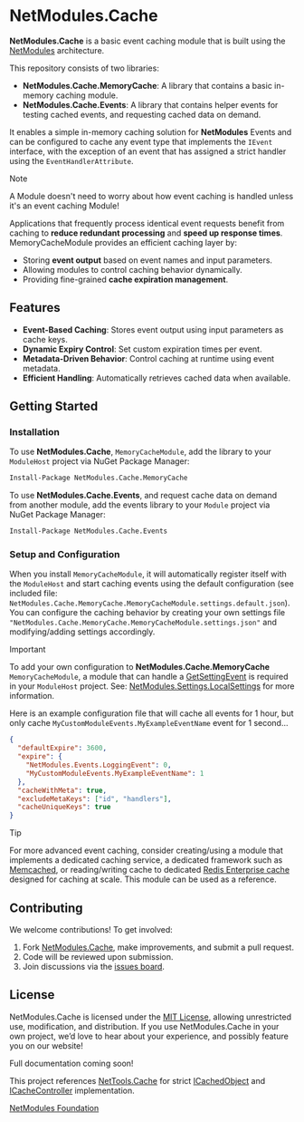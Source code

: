 # NetModules.Cache

**NetModules.Cache** is a basic event caching module that is built using the [NetModules](https://github.com/netmodules/NetModules) architecture.

This repository consists of two libraries:

- **NetModules.Cache.MemoryCache**: A library that contains a basic in-memory caching module.
- **NetModules.Cache.Events**: A library that contains helper events for testing cached events, and requesting cached data on demand.

It enables a simple in-memory caching solution for **NetModules** Events and can be configured to cache any event type that implements the `IEvent` interface, with the exception of an event that has assigned a strict handler using the `EventHandlerAttribute`.

> [!NOTE]
> A Module doesn't need to worry about how event caching is handled unless it's an event caching Module!

Applications that frequently process identical event requests benefit from caching to **reduce redundant processing** and **speed up response times**. MemoryCacheModule provides an efficient caching layer by:
- Storing **event output** based on event names and input parameters.
- Allowing modules to control caching behavior dynamically.
- Providing fine-grained **cache expiration management**.

## Features

- **Event-Based Caching**: Stores event output using input parameters as cache keys.
- **Dynamic Expiry Control**: Set custom expiration times per event.
- **Metadata-Driven Behavior**: Control caching at runtime using event metadata.
- **Efficient Handling**: Automatically retrieves cached data when available.

## Getting Started

### Installation

To use **NetModules.Cache**, `MemoryCacheModule`, add the library to your `ModuleHost` project via NuGet Package Manager:

```bash
Install-Package NetModules.Cache.MemoryCache
```

To use **NetModules.Cache.Events**, and request cache data on demand from another module, add the events library to your `Module` project via NuGet Package Manager:

```bash
Install-Package NetModules.Cache.Events
```

### Setup and Configuration

When you install `MemoryCacheModule`, it will automatically register itself with the `ModuleHost` and start caching events using the default configuration (see included file: `NetModules.Cache.MemoryCache.MemoryCacheModule.settings.default.json`). You can configure the caching behavior by creating your own settings file `"NetModules.Cache.MemoryCache.MemoryCacheModule.settings.json"` and modifying/adding settings accordingly.

> [!IMPORTANT]  
> To add your own configuration to **NetModules.Cache.MemoryCache** `MemoryCacheModule`, a module that can handle a [GetSettingEvent](https://github.com/netmodules/NetModules/blob/main/NetModules/Events/GetSettingEvent.cs) is required in your `ModuleHost` project.
> See: [NetModules.Settings.LocalSettings](https://github.com/netmodules/NetModules.Settings.LocalSettings/) for more information.

Here is an example configuration file that will cache all events for 1 hour, but only cache `MyCustomModuleEvents.MyExampleEventName` event for 1 second...

```json
{
  "defaultExpire": 3600,
  "expire": {
    "NetModules.Events.LoggingEvent": 0,
    "MyCustomModuleEvents.MyExampleEventName": 1
  },
  "cacheWithMeta": true,
  "excludeMetaKeys": ["id", "handlers"],
  "cacheUniqueKeys": true
}
```

>[!TIP]
>For more advanced event caching, consider creating/using a module that implements a dedicated caching service, a dedicated framework such as [Memcached](https://www.memcached.org/), or reading/writing cache to dedicated [Redis Enterprise cache](https://redis.io/solutions/caching/) designed for caching at scale. This module can be used as a reference.

## Contributing

We welcome contributions! To get involved:
1. Fork [NetModules.Cache](https://github.com/netmodules/NetModules.Cache), make improvements, and submit a pull request.
2. Code will be reviewed upon submission.
3. Join discussions via the [issues board](https://github.com/netmodules/NetModules.Cache/issues).

## License

NetModules.Cache is licensed under the [MIT License](https://tldrlegal.com/license/mit-license), allowing unrestricted use, modification, and distribution. If you use NetModules.Cache in your own project, we’d love to hear about your experience, and possibly feature you on our website!

Full documentation coming soon!

This project references [NetTools.Cache](https://github.com/netmodules/NetTools.Cache) for strict [ICachedObject](https://github.com/netmodules/NetTools.Cache/blob/master/NetTools.Cache/Interfaces/ICachedObject.cs) and [ICacheController](https://github.com/netmodules/NetTools.Cache/blob/master/NetTools.Cache/Interfaces/ICacheController.cs) implementation.

[NetModules Foundation](https://netmodules.net/)
